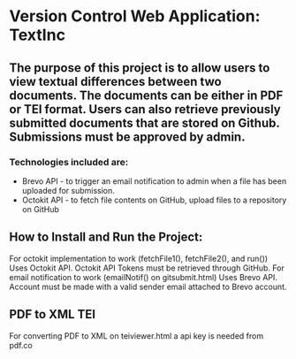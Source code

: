 # Version Control Web Application: TextInc

## The purpose of this project is to allow users to view textual differences between two documents. The documents can be either in PDF or TEI format. Users can also retrieve previously submitted documents that are stored on Github. Submissions must be approved by admin.

### Technologies included are: 
  - Brevo API - to trigger an email notification to admin when a file has been uploaded for submission.
  - Octokit API - to fetch file contents on GitHub, upload files to a repository on GitHub

## How to Install and Run the Project:
For octokit implementation to work (fetchFile1(), fetchFile2(), and run())
  Uses Octokit API. Octokit API Tokens must be retrieved through GitHub.
For email notification to work (emailNotif() on gitsubmit.html)
  Uses Brevo API. Account must be made with a valid sender email attached to Brevo account. 

## PDF to XML TEI

For converting PDF to XML on teiviewer.html a api key is needed from pdf.co

